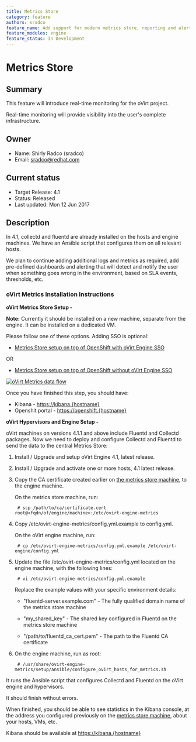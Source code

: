 ```yaml
---
title: Metrics Store
category: feature
authors: sradco
feature_name: Add support for modern metrics store, reporting and alerting
feature_modules: engine
feature_status: In Development
---
```

# Metrics Store

## Summary

This feature will introduce real-time monitoring for the oVirt project.

Real-time monitoring will provide visibility into the user's complete infrastructure.

## Owner

*   Name: Shirly Radco (sradco)
*   Email: <sradco@redhat.com>

## Current status

*   Target Release: 4.1
*   Status: Released
*   Last updated: Mon 12 Jun 2017

## Description

In 4.1, collectd and fluentd are already installed on the hosts and engine machines.
We have an Ansible script that configures them on all relevant hosts.

We plan to continue adding additional logs and metrics as required, add pre-defined dashboards and alerting that will detect and notify the user when something goes wrong in the environment, based on SLA events, thresholds, etc.

### oVirt Metrics Installation Instructions

**oVirt Metrics Store Setup -**

**Note:** Currently it should be installed on a new machine, separate from the engine. 
It can be installed on a dedicated VM. 

Please follow one of these options. Adding SSO is optional:
 
  * [Metrics Store setup on top of OpenShift with oVirt Engine SSO](https://www.ovirt.org/blog/2017/05/openshift-openId-integration-with-engine-sso/)

  OR

  * [Metrics Store setup on top of OpenShift without oVirt Engine SSO](https://github.com/ViaQ/Main/blob/master/README-mux.md)

[![oVirt Metrics data flow](/images/wiki/oVirtMetricsDataFlow.jpg)](images/wiki/oVirtMetricsDataFlow.jpg)

Once you have finished this step, you should have:

  * Kibana - <https://kibana.{hostname}>
  * Openshit portal - <https://openshift.{hostname}>


**oVirt Hypervisors and Engine Setup -**

oVirt machines on versions 4.1.1 and above include Fluentd and Collectd packages.
Now we need to deploy and configure Collectd and Fluentd to send the data to the central Metrics Store:

1. Install / Upgrade and setup oVirt Engine 4.1, latest release.

2. Install / Upgrade and activate one or more hosts, 4.1 latest release.

3. Copy the CA certificate created earlier on [the metrics store machine](https://github.com/ViaQ/Main/blob/master/README-mux.md#getting-the-shared_key-and-ca-cert), to the engine machine.


   On the metrics store machine, run:

        # scp /path/to/ca/certificate.cert root@<fqdn/of/engine/machine>:/etc/ovirt-engine-metrics

4. Copy  /etc/ovirt-engine-metrics/config.yml.example  to config.yml.

   On the oVirt engine machine, run:

        # cp /etc/ovirt-engine-metrics/config.yml.example /etc/ovirt-engine/config.yml

5. Update the file /etc/ovirt-engine-metrics/config.yml located on the engine machine, with the following lines:

        # vi /etc/ovirt-engine-metrics/config.yml.example

    Replace the example values with your specific environment details:
     
     * "fluentd-server.example.com" - The fully qualified domain name of the metrics store machine
     
     * "my_shared_key" - The shared key configured in Fluentd on the metrics store machine
     
     * "/path/to/fluentd_ca_cert.pem" - The path to the Fluentd CA certificate

6. On the engine machine, run as root:

        # /usr/share/ovirt-engine-metrics/setup/ansible/configure_ovirt_hosts_for_metrics.sh

It runs the Ansible script that configures Collectd and Fluentd on the oVirt engine and hypervisors.

It should finish without errors.

When finished, you should be able to see statistics in the Kibana console, at the address you configured previously on the [metrics store machine](https://github.com/ViaQ/Main/blob/master/README-mux.md#running-kibana), about your hosts, VMs, etc.

Kibana should be available at <https://kibana.{hostname}>
